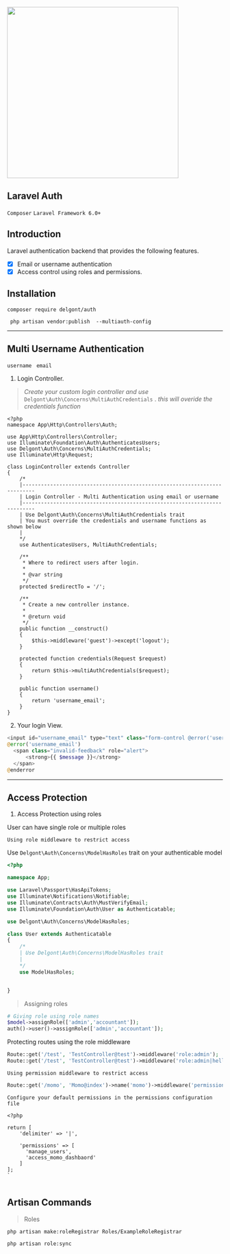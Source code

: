 <p align="left"><a href="https://laravel.com" target="_blank"><img src="https://raw.githubusercontent.com/laravel/art/master/logo-lockup/5%20SVG/2%20CMYK/1%20Full%20Color/laravel-logolockup-cmyk-red.svg" width="400"></a></p>

## Laravel Auth
`Composer` `Laravel Framework 6.0+`

## Introduction

Laravel authentication backend that provides the following features.
- [x] Email or username authentication
- [x] Access control using roles and permissions.

## Installation

``` composer require delgont/auth ```

``` php artisan vendor:publish  --multiauth-config```



---


## Multi Username Authentication
`username` ` email`

1. Login Controller.
> *Create your custom login controller and use* `Delgont\Auth\Concerns\MultiAuthCredentials` . *this will overide the credentials function*


```
<?php
namespace App\Http\Controllers\Auth;

use App\Http\Controllers\Controller;
use Illuminate\Foundation\Auth\AuthenticatesUsers;
use Delgont\Auth\Concerns\MultiAuthCredentials;
use Illuminate\Http\Request;

class LoginController extends Controller
{
    /*
    |--------------------------------------------------------------------------
    | Login Controller - Multi Authentication using email or username
    |--------------------------------------------------------------------------
    | Use Delgont\Auth\Concerns\MultiAuthCredentials trait
    | You must override the credentials and username functions as shown below
    |
    */
    use AuthenticatesUsers, MultiAuthCredentials;

    /**
     * Where to redirect users after login.
     *
     * @var string
     */
    protected $redirectTo = '/';

    /**
     * Create a new controller instance.
     *
     * @return void
     */
    public function __construct()
    {
        $this->middleware('guest')->except('logout');
    }

    protected function credentials(Request $request)
    {
        return $this->multiAuthCredentials($request);
    }

    public function username()
    {
        return 'username_email';
    }
}
```

2. Your login View.

```php
<input id="username_email" type="text" class="form-control @error('username_email') is-invalid @enderror" name="username_email" value="{{ old('username_email') }}" required autocomplete="username_email" autofocus>
@error('username_email')
  <span class="invalid-feedback" role="alert">
      <strong>{{ $message }}</strong>
  </span>
@enderror
```

---

## Access Protection

1. Access Protection using roles

User can have single role or multiple roles


`Using role middleware to restrict access`

Use `Delgont\Auth\Concerns\ModelHasRoles` trait on your authenticable model

```php
<?php

namespace App;

use Laravel\Passport\HasApiTokens;
use Illuminate\Notifications\Notifiable;
use Illuminate\Contracts\Auth\MustVerifyEmail;
use Illuminate\Foundation\Auth\User as Authenticatable;

use Delgont\Auth\Concerns\ModelHasRoles;

class User extends Authenticatable
{
    /*
    | Use Delgont\Auth\Concerns\ModelHasRoles trait
    |
    */
    use ModelHasRoles;


}

```

> Assigning roles

```php
# Giving role using role names
$model->assignRole(['admin','accountant']);
auth()->user()->assignRole(['admin','accountant']);
```
Protecting routes using the role middleware
```php
Route::get('/test', 'TestController@test')->middleware('role:admin');
Route::get('/test', 'TestController@test')->middleware('role:admin|hello');
```


`Using permission middleware to restrict access`

```php
Route::get('/momo', 'Momo@index')->name('momo')->middleware('permission:access_momo_dashboard');
```

`Configure your default permissions in the permissions configuration file`

```
<?php

return [
    'delimiter' => '|',

    'permissions' => [
      'manage_users',
      'access_momo_dashbaord'
    ]
];
`


```

## Artisan Commands

> Roles

```composer
php artisan make:roleRegistrar Roles/ExampleRoleRegistrar
```

```composer
php artisan role:sync
```
